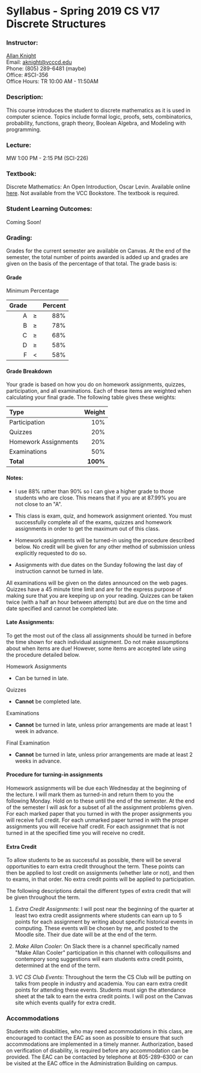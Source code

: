 # Syllabus - Spring 2019 CS V17 Discrete Structures

### Instructor:

[Allan Knight](https://www.linkedin.com/in/allanknight)  
Email: [aknight@vcccd.edu](mailto:aknight@vcccd.edu)  
Phone: (805) 289-6481 (maybe)  
Office: #SCI-356  
Office Hours: TR 10:00 AM - 11:50AM

### Description:  

This course introduces the student to discrete mathematics as it is used in computer science. Topics include formal logic, proofs, sets, combinatorics, probability, functions, graph theory, Boolean Algebra, and Modeling with programming.

### Lecture:

MW 1:00 PM - 2:15 PM (SCI-226)

### Textbook: 

Discrete Mathematics: An Open Introduction, 	Oscar Levin. Available online [here](http://discrete.openmathbooks.org/download.php). Not available from the VCC Bookstore. The textbook is required.

### Student Learning Outcomes:

Coming Soon!

### Grading:

Grades for the current semester are available on Canvas. At the end of the semester, the total number of points awarded is added up and grades are given on the basis of the percentage of that total. The grade basis is:

#### Grade
Minimum Percentage

| Grade|     | Percent |
|-----:|:---:|--------:|
| A    |  ≥  |     88% |
| B    |  ≥  |     78% |
| C    |  ≥  |     68% |
| D    |  ≥  |     58% |
| F    |  <  |     58% |


#### Grade Breakdown

Your grade is based on how you do on homework assignments, quizzes, participation, and all examinations. Each of these items are weighted when calculating your final grade. The following table gives these weights:

|Type                             |Weight|
|:--------------------------------|-----:|
| Participation                   |  10% |
| Quizzes                         |  20% |
| Homework Assignments            |  20% |
| Examinations                    |  50% |
|**Total**                        | **100%** | 

#### Notes:

- I use 88% rather than 90% so I can give a higher grade to those students who are close. This means that if you are at 87.99% you are not close to an "A".

- This class is exam, quiz, and homework assignment oriented. You must successfully complete all of the exams, quizzes and homework assignments in order to get the maximum out of this class.

- Homework assignments will be turned-in using the procedure described below. No credit will be given for any other method of submission unless explicitly requested to do so.

- Assignments with due dates on the Sunday following the last day of instruction cannot be turned in late.

All examinations will be given on the dates announced on the web pages.
Quizzes have a 45 minute time limit and are for the express purpose of making sure that you are keeping up on your reading. Quizzes can be taken twice (with a half an hour between attempts) but are due on the time and date specified and cannot be completed late.

#### Late Assignments:

To get the most out of the class all assignments should be turned in before the time shown for each individual assignment. Do not make assumptions about when items are due! However, some items are accepted late using the procedure detailed below.

Homework Assignments  
- Can be turned in late.

Quizzes  
- **Cannot** be completed late.

Examinations  
- **Cannot** be turned in late, unless prior arrangements are made at least 1 week in advance.

Final Examination 
- **Cannot** be turned in late, unless prior arrangements are made at least 2 weeks in advance.

#### Procedure for turning-in assignments

Homework assignments will be due each Wednesday at the beginning of the lecture. I will mark them as turned-in and return them to you the following Monday. Hold on to these until the end of the semester. At the end of the semester I will ask for a subset of all the assignment problems given. For each marked paper that you turned in with the proper assignments you will receive full credit. For each unmarked paper turned in with the proper assignments you will receive half credit. For each assignmnet that is not turned in at the specified time you will receive no credit. 

#### Extra Credit

To allow students to be as successful as possible, there will be several opportunities to earn extra credit throughout the term. These points can then be applied to lost credit on assignments (whether late or not), and then to exams, in that order. No extra credit points will be applied to participation.

The following descriptions detail the different types of extra credit that will be given throughout the term.

1. _Extra Credit Assignments_: I will post near the beginning of the quarter at least two extra credit assignments where students can earn up to 5 points for each assignment by writing about specific historical events in computing. These events will be chosen by me, and posted to the Moodle site. Their due date will be at the end of the term.

3. _Make Allan Cooler_: On Slack there is a channel specifically named "Make Allan Cooler" participation in this channel with colloquilisms and contempory song suggestions will earn students extra credit points, determined at the end of the term.

3. _VC CS Club Events_: Throughout the term the CS Club will be putting on talks from people in industry and academia. You can earn extra credit points for attending these events. Students must sign the attendance sheet at the talk to earn the extra credit points. I will post on the Canvas site which events qualify for extra credit.

### Accommodations

Students with disabilities, who may need accommodations in this class, are encouraged to
contact the EAC as soon as possible to ensure that such accommodations are implemented in a
timely manner. Authorization, based on verification of disability, is required before any
accommodation can be provided. The EAC can be contacted by telephone at 805-289-6300 or
can be visited at the EAC office in the Administration Building on campus.
